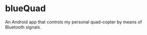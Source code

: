 blueQuad
========

An Android app that controls my personal quad-copter by means of Bluetooth signals.
